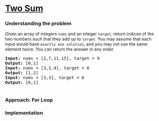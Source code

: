 # [Two Sum](https://leetcode.com/problems/two-sum/)

### Understanding the problem

Given an array of integers `nums` and an integer `target`, return indices of the two numbers such that they add up to `target`.
You may assume that each input would have `exactly one solution`, and you may not use the same element twice.
You can return the answer in any order. 

<pre>
<b>Input:</b> nums = [2,7,11,15], target = 9
<b>Output:</b> [0,1]
<b>Input:</b> nums = [3,2,4], target = 6
<b>Output:</b> [1,2]
<b>Input:</b> nums = [3,3], target = 6
<b>Output:</b> [0,1]
</pre>

#
### Approach: For Loop

### Implementation
```js

```

